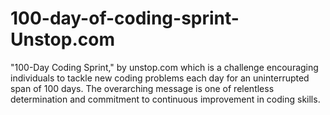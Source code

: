 # 100-day-of-coding-sprint-Unstop.com
"100-Day Coding Sprint," by unstop.com which is a challenge encouraging individuals to tackle new coding problems each day for an uninterrupted span of 100 days. The overarching message is one of relentless determination and commitment to continuous improvement in coding skills.
